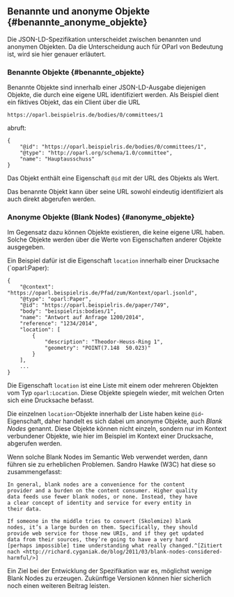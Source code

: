 Benannte und anonyme Objekte  {#benannte_anonyme_objekte}
----------------------------

Die JSON-LD-Spezifikation unterscheidet zwischen benannten und anonymen
Objekten. Da die Unterscheidung auch für OParl von Bedeutung ist, wird
sie hier genauer erläutert.

### Benannte Objekte  {#benannte_objekte}

Benannte Objekte sind innerhalb einer JSON-LD-Ausgabe diejenigen Objekte,
die durch eine eigene URL identifiziert werden. Als Beispiel dient ein
fiktives Objekt, das ein Client über die URL

    https://oparl.beispielris.de/bodies/0/committees/1

abruft:

~~~~~  {#benanntanonym_ex1 .json}
{
    "@id": "https://oparl.beispielris.de/bodies/0/committees/1",
    "@type": "http://oparl.org/schema/1.0/committee",
    "name": "Hauptausschuss"
}
~~~~~

Das Objekt enthält eine Eigenschaft `@id` mit der URL des Objekts
als Wert.

Das benannte Objekt kann über seine URL sowohl eindeutig identifiziert
als auch direkt abgerufen werden.

### Anonyme Objekte (Blank Nodes) {#anonyme_objekte}

Im Gegensatz dazu können Objekte existieren, die keine eigene URL haben.
Solche Objekte werden über die Werte von Eigenschaften anderer Objekte
ausgegeben.

Ein Beispiel dafür ist die Eigenschaft `location` innerhalb einer
Drucksache (`oparl:Paper):

~~~~~  {#benanntanonym_ex2 .json}
{
    "@context": "https://oparl.beispielris.de/Pfad/zum/Kontext/oparl.jsonld",
    "@type": "oparl:Paper",
    "@id": "https://oparl.beispielris.de/paper/749",
    "body": "beispielris:bodies/1",
    "name": "Antwort auf Anfrage 1200/2014",
    "reference": "1234/2014",
    "location": [
        {
            "description": "Theodor-Heuss-Ring 1",
            "geometry": "POINT(7.148  50.023)"
        }
    ],
    ...
}
~~~~~

Die Eigenschaft `location` ist eine Liste mit einem oder mehreren
Objekten vom Typ `oparl:Location`. Diese Objekte spiegeln wieder, mit welchen
Orten sich eine Drucksache befasst.

Die einzelnen `location`-Objekte innerhalb der Liste haben keine
`@id`-Eigenschaft, daher handelt es sich dabei um anonyme Objekte,
auch *Blank Nodes* genannt. Diese Objekte können nicht einzeln, sondern
nur im Kontext verbundener Objekte, wie hier im Beispiel im Kontext einer
Drucksache, abgerufen werden.

Wenn solche Blank Nodes im Semantic Web verwendet werden, dann führen sie
zu erheblichen Problemen. Sandro Hawke (W3C) hat diese so zusammengefasst:

    In general, blank nodes are a convenience for the content
    provider and a burden on the content consumer. Higher quality
    data feeds use fewer blank nodes, or none. Instead, they have
    a clear concept of identity and service for every entity in 
    their data.

    If someone in the middle tries to convert (Skolemize) blank 
    nodes, it’s a large burden on them. Specifically, they should
    provide web service for those new URIs, and if they get updated
    data from their sources, they’re going to have a very hard
    [perhaps impossible] time understanding what really changed.^[Zitiert
    nach <http://richard.cyganiak.de/blog/2011/03/blank-nodes-considered-harmful/>]

Ein Ziel bei der Entwicklung der Spezifikation war es, möglichst wenige
Blank Nodes zu erzeugen. Zukünftige Versionen können hier sicherlich noch einen
weiteren Beitrag leisten.
